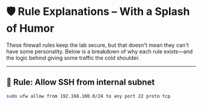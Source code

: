 # 🛡️ Rule Explanations – With a Splash of Humor

These firewall rules keep the lab secure, but that doesn't mean they can't have some personality. Below is a breakdown of why each rule exists—and the logic behind giving some traffic the cold shoulder.

---

## 🚪 Rule: Allow SSH from internal subnet  
```bash
sudo ufw allow from 192.168.100.0/24 to any port 22 proto tcp
